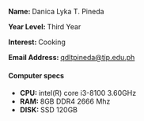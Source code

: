 <b>Name: </b> Danica Lyka T. Pineda

<b>Year Level: </b> Third Year

<b>Interest: </b>Cooking

<b>Email Address: </b>qdltpineda@tip.edu.ph
#### Computer specs
* <b>CPU: </b> intel(R) core i3-8100 3.60GHz
* <b>RAM: </b> 8GB DDR4 2666 Mhz
* <b>DISK: </b> SSD 120GB

